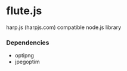 flute.js
========

harp.js (harpjs.com) compatible node.js library

### Dependencies

- optipng
- jpegoptim


